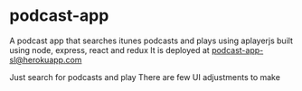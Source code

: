 # podcast-app
A podcast app that searches itunes podcasts and plays using aplayerjs built using node, express, react and redux
It is deployed at [podcast-app-sl@herokuapp.com](http://podcast-app-sl.herokuapp.com/)

Just search for podcasts and play
There are few UI adjustments to make
